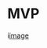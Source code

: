 # MVP
i[image](https://s3.amazonaws.com/alx-intranet.hbtn.io/uploads/medias/2019/6/864a45bae8cdb7fa2de1.gif)
